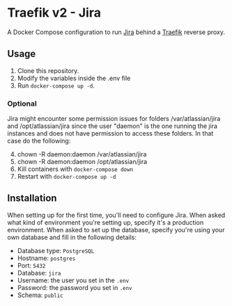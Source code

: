 # Traefik v2 -  Jira

A Docker Compose configuration to run [Jira](https://www.atlassian.com/software/jira) behind a [Traefik](https://traefik.io/) reverse proxy.

## Usage

1. Clone this repository.
2. Modify the variables inside the .env file
3. Run `docker-compose up -d`.

### Optional
Jira might encounter some permission issues for folders /var/atlassian/jira and /opt/atlassian/jira since the user "daemon" is the one running the jira instances and does not have permission to access these folders. In that case do the following:

4. chown -R daemon:daemon /var/atlassian/jira
5. chown -R daemon:daemon /opt/atlassian/jira
6. Kill containers with `docker-compose down`
7. Restart with `docker-compose up -d`

## Installation

When setting up for the first time, you'll need to configure Jira. When asked what kind of environment you're setting up, specify it's a production environment. When asked to set up the database, specify you're using your own database and fill in the following details:
- Database type: `PostgreSQL`
- Hostname: `postgres`
- Port: `5432`
- Database: `jira`
- Username: the user you set in the `.env`
- Password: the password you set in `.env`
- Schema: `public`

